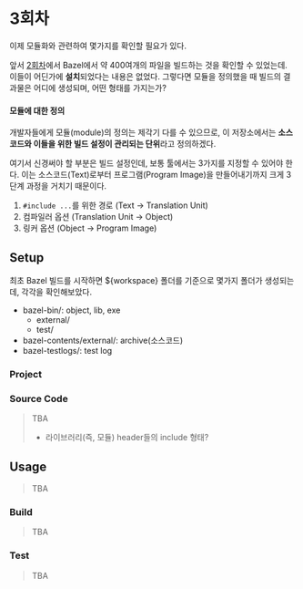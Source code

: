 # 3회차

이제 모듈화와 관련하여 몇가지를 확인할 필요가 있다.  

앞서 [2회차](./phase_2.md)에서 Bazel에서 약 400여개의 파일을 빌드하는 것을 확인할 수 있었는데. 이들이 어딘가에 **설치**되었다는 내용은 없었다.
그렇다면 모듈을 정의했을 때 빌드의 결과물은 어디에 생성되며, 어떤 형태를 가지는가?

#### 모듈에 대한 정의

개발자들에게 모듈(module)의 정의는 제각기 다를 수 있으므로, 이 저장소에서는 **소스 코드와 이들을 위한 빌드 설정이 관리되는 단위**라고 정의하겠다.

여기서 신경써야 할 부분은 빌드 설정인데, 보통 툴에서는 3가지를 지정할 수 있어야 한다.
이는 소스코드(Text)로부터 프로그램(Program Image)을 만들어내기까지 크게 3단계 과정을 거치기 때문이다.

1. `#include ...`를 위한 경로 (Text -> Translation Unit)
2. 컴파일러 옵션 (Translation Unit -> Object)
3. 링커 옵션 (Object -> Program Image)

## Setup

최초 Bazel 빌드를 시작하면 ${workspace} 폴더를 기준으로 몇가지 폴더가 생성되는데, 각각을 확인해보았다.

* bazel-bin/: object, lib, exe
    * external/
    * test/
* bazel-contents/external/: archive(소스코드)
* bazel-testlogs/: test log

### Project

### Source Code

>
> TBA  
> * 라이브러리(즉, 모듈) header들의 include 형태?
>

## Usage

> TBA

### Build

> TBA

### Test

> TBA
